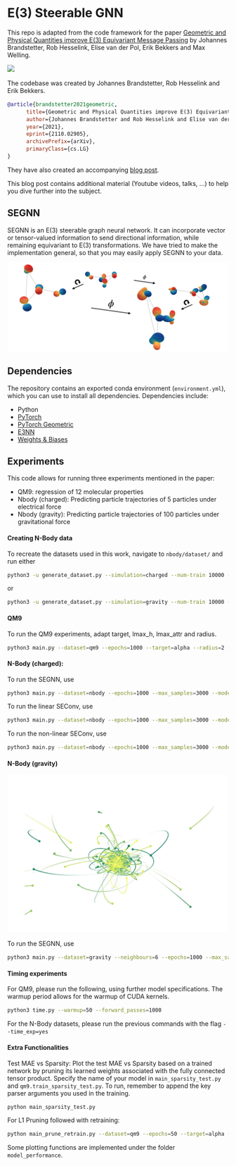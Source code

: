 # E(3) Steerable GNN

This repo is adapted from the code framework for the paper
[Geometric and Physical Quantities improve E(3) Equivariant Message Passing](https://arxiv.org/abs/2110.02905) by Johannes Brandstetter, Rob Hesselink, Elise van der Pol, Erik Bekkers and Max Welling. 

![](https://github.com/RobDHess/Steerable-E3-GNN/blob/main/assets/forward_pass_faster_larger.gif)


The codebase was created by Johannes Brandstetter, Rob Hesselink and Erik Bekkers.

```bibtex
@article{brandstetter2021geometric,
      title={Geometric and Physical Quantities improve E(3) Equivariant Message Passing},
      author={Johannes Brandstetter and Rob Hesselink and Elise van der Pol and Erik Bekkers and Max Welling},
      year={2021},
      eprint={2110.02905},
      archivePrefix={arXiv},
      primaryClass={cs.LG}
}
```

They have also created an accompanying [blog post](https://robdhess.github.io/Steerable-E3-GNN/).

This blog post contains additional material (Youtube videos, talks, ...) to help you dive further into the subject.

## SEGNN
SEGNN is an E(3) steerable graph neural network. It can incorporate vector or tensor-valued information to send directional information, while remaining equivariant to E(3) transformations. We have tried to make the implementation general, so that you may easily apply SEGNN to your data.

<img src="assets/Equivariance.png" width="800">



## Dependencies
The repository contains an exported conda environment (```environment.yml```), which you can use to install all dependencies.
Dependencies include:
* Python 
* [PyTorch](https://pytorch.org/) 
* [PyTorch Geometric](https://pytorch-geometric.readthedocs.io/en/latest/)
* [E3NN](https://e3nn.org/) 
* [Weights & Biases](https://wandb.ai/site) 


## Experiments
This code allows for running three experiments mentioned in the paper:
* QM9: regression of 12 molecular properties
* Nbody (charged): Predicting particle trajectories of 5 particles under electrical force
* Nbody (gravity): Predicting particle trajectories of 100 particles under gravitational force

#### Creating N-Body data
To recreate the datasets used in this work, navigate to ```nbody/dataset/``` and run either
```bash
python3 -u generate_dataset.py --simulation=charged --num-train 10000 --seed 43 --suffix small
```
or 
```bash
python3 -u generate_dataset.py --simulation=gravity --num-train 10000 --seed 43 --suffix small
```

#### QM9
To run the QM9 experiments, adapt target, lmax_h, lmax_attr and radius.
```bash
python3 main.py --dataset=qm9 --epochs=1000 --target=alpha --radius=2 --model=segnn --lmax_h=2 --lmax_attr=3 --layers=7 --subspace_type=weightbalanced --norm=instance --batch_size=128 --gpu=1 --weight_decay=1e-8 --pool=avg
```

#### N-Body (charged):
To run the SEGNN, use 
```bash
python3 main.py --dataset=nbody --epochs=1000 --max_samples=3000 --model=segnn --lmax_h=1 --lmax_attr=1 --layers=4 --hidden_features=64 --subspace_type=weightbalanced --norm=none --batch_size=100 --gpu=1 --weight_decay=1e-12 
```

To run the linear SEConv, use
```bash
python3 main.py --dataset=nbody --epochs=1000 --max_samples=3000 --model=seconv --lmax_h=1 --lmax_attr=1 --layers=4 --hidden_features=80 --subspace_type=weightbalanced --conv_type=linear --norm=instance --batch_size=100 --gpu=1 --weight_decay=1e-12 
```

To run the non-linear SEConv, use
```bash
python3 main.py --dataset=nbody --epochs=1000 --max_samples=3000 --model=seconv --lmax_h=1 --lmax_attr=1 --layers=4 --hidden_features=64 --subspace_type=weightbalanced --conv_type=nonlinear --norm=instance --batch_size=100 --gpu=1 --weight_decay=1e-12 
```

#### N-Body (gravity)

<img src="assets/gravity.jpg" width="500">

To run the SEGNN, use 
```bash
python3 main.py --dataset=gravity --neighbours=6 --epochs=1000 --max_samples=10000 --model=segnn --lmax_h=1 --lmax_attr=1 --layers=4 --hidden_features=64 --subspace_type=weightbalanced --norm=none --batch_size=100 --gpu=1 --weight_decay=1e-12 
```
#### Timing experiments
For QM9, please run the following, using further model specifications. The warmup period allows for the warmup of CUDA kernels. 

```bash
python3 time.py --warmup=50 --forward_passes=1000
```

For the N-Body datasets, please run the previous commands with the flag ```--time_exp=yes```




#### Extra Functionalities
Test MAE vs Sparsity: Plot the test MAE vs Sparsity based on a trained network by pruning its learned weights associated with the fully connected tensor product. Specify the name of your model in `main_sparsity_test.py` and `qm9.train_sparsity_test.py`. To run, remember to append the key parser arguments you used in the training.

```bash
python main_sparsity_test.py
```

For L1 Pruning followed with retraining: 

```bash
python main_prune_retrain.py --dataset=qm9 --epochs=50 --target=alpha --radius=2 --model=segnn --lmax_h=2 --lmax_attr=3 --layers=7 --subspace_type=weightbalanced --norm=instance --batch_size=128 --gpu=1 --weight_decay=1e-8 --pool=avg --log=True
```

Some plotting functions are implemented under the folder `model_performance`.






